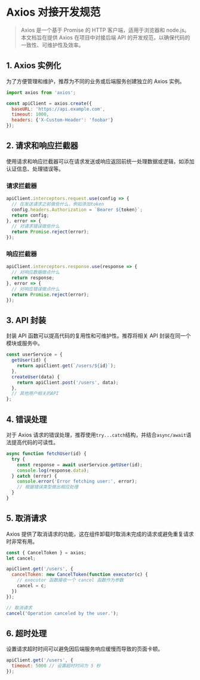 # Axios 对接开发规范

> Axios 是一个基于 Promise 的 HTTP 客户端，适用于浏览器和 node.js。本文档旨在提供 Axios 在项目中对接后端 API 的开发规范，以确保代码的一致性、可维护性及效率。



## 1. Axios 实例化

为了方便管理和维护，推荐为不同的业务或后端服务创建独立的 Axios 实例。

```javascript
import axios from 'axios';

const apiClient = axios.create({
  baseURL: 'https://api.example.com',
  timeout: 1000,
  headers: {'X-Custom-Header': 'foobar'}
});
```



## 2. 请求和响应拦截器

使用请求和响应拦截器可以在请求发送或响应返回前统一处理数据或逻辑，如添加认证信息、处理错误等。

### 请求拦截器

```javascript
apiClient.interceptors.request.use(config => {
  // 在发送请求之前做些什么，例如添加token
  config.headers.Authorization = `Bearer ${token}`;
  return config;
}, error => {
  // 对请求错误做些什么
  return Promise.reject(error);
});
```

### 响应拦截器

```javascript
apiClient.interceptors.response.use(response => {
  // 对响应数据做点什么
  return response;
}, error => {
  // 对响应错误做点什么
  return Promise.reject(error);
});
```



## 3. API 封装

封装 API 函数可以提高代码的复用性和可维护性。推荐将相关 API 封装在同一个模块或服务中。

```javascript
const userService = {
  getUser(id) {
    return apiClient.get(`/users/${id}`);
  },
  createUser(data) {
    return apiClient.post('/users', data);
  },
  // 其他用户相关的API
};
```



## 4. 错误处理

对于 Axios 请求的错误处理，推荐使用`try...catch`结构，并结合`async/await`语法提高代码的可读性。

```javascript
async function fetchUser(id) {
  try {
    const response = await userService.getUser(id);
    console.log(response.data);
  } catch (error) {
    console.error('Error fetching user:', error);
    // 根据错误类型做出相应处理
  }
}
```



## 5. 取消请求

Axios 提供了取消请求的功能，这在组件卸载时取消未完成的请求或避免重复请求时非常有用。

```javascript
const { CancelToken } = axios;
let cancel;

apiClient.get('/users', {
  cancelToken: new CancelToken(function executor(c) {
    // executor 函数接收一个 cancel 函数作为参数
    cancel = c;
  })
});

// 取消请求
cancel('Operation canceled by the user.');
```



## 6. 超时处理

设置请求超时时间可以避免因后端服务响应缓慢而导致的页面卡顿。

```javascript
apiClient.get('/users', {
  timeout: 5000 // 设置超时时间为 5 秒
});
```
